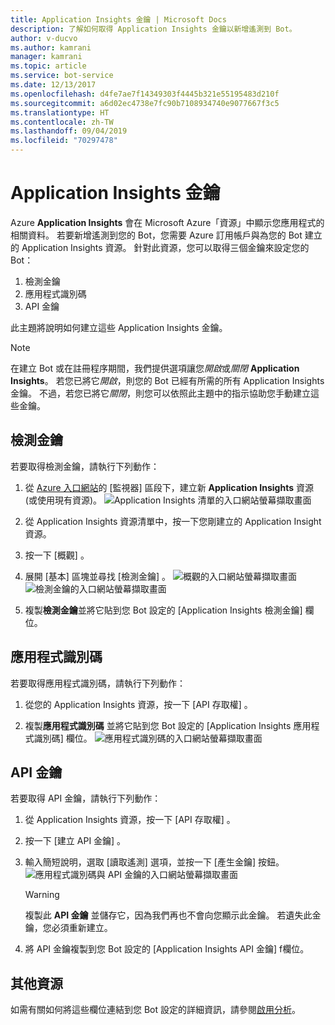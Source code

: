 ```yaml
---
title: Application Insights 金鑰 | Microsoft Docs
description: 了解如何取得 Application Insights 金鑰以新增遙測到 Bot。
author: v-ducvo
ms.author: kamrani
manager: kamrani
ms.topic: article
ms.service: bot-service
ms.date: 12/13/2017
ms.openlocfilehash: d4fe7ae7f14349303f4445b321e55195483d210f
ms.sourcegitcommit: a6d02ec4738e7fc90b7108934740e9077667f3c5
ms.translationtype: HT
ms.contentlocale: zh-TW
ms.lasthandoff: 09/04/2019
ms.locfileid: "70297478"
---
```

# <a name="application-insights-keys"></a>Application Insights 金鑰

Azure **Application Insights** 會在 Microsoft Azure「資源」中顯示您應用程式的相關資料。 若要新增遙測到您的 Bot，您需要 Azure 訂用帳戶與為您的 Bot 建立的 Application Insights 資源。 針對此資源，您可以取得三個金鑰來設定您的 Bot：

1. 檢測金鑰
2. 應用程式識別碼
3. API 金鑰

此主題將說明如何建立這些 Application Insights 金鑰。

> [!NOTE]
> 在建立 Bot 或在註冊程序期間，我們提供選項讓您*開啟*或*關閉* **Application Insights**。 若您已將它*開啟*，則您的 Bot 已經有所需的所有 Application Insights 金鑰。 不過，若您已將它*關閉*，則您可以依照此主題中的指示協助您手動建立這些金鑰。

## <a name="instrumentation-key"></a>檢測金鑰

若要取得檢測金鑰，請執行下列動作：
1. 從 [Azure 入口網站](http://portal.azure.com)的 [監視器] 區段下，建立新 **Application Insights** 資源 (或使用現有資源)。
![Application Insights 清單的入口網站螢幕擷取畫面](~/media/portal-app-insights-add-new.png)

2. 從 Application Insights 資源清單中，按一下您剛建立的 Application Insight 資源。

3. 按一下 [概觀]  。

4. 展開 [基本]  區塊並尋找 [檢測金鑰]  。 
![概觀的入口網站螢幕擷取畫面](~/media/portal-app-insights-instrumentation-key-dropdown.png)
![檢測金鑰的入口網站螢幕擷取畫面](~/media/portal-app-insights-instrumentation-key.png)

5. 複製**檢測金鑰**並將它貼到您 Bot 設定的 [Application Insights 檢測金鑰]  欄位。

## <a name="application-id"></a>應用程式識別碼

若要取得應用程式識別碼，請執行下列動作：
1. 從您的 Application Insights 資源，按一下 [API 存取權]  。

2. 複製**應用程式識別碼** 並將它貼到您 Bot 設定的 [Application Insights 應用程式識別碼]  欄位。 
![應用程式識別碼的入口網站螢幕擷取畫面](~/media/portal-app-insights-appid.png)

## <a name="api-key"></a>API 金鑰

若要取得 API 金鑰，請執行下列動作：
1. 從 Application Insights 資源，按一下 [API 存取權]  。

2. 按一下 [建立 API 金鑰]  。

3. 輸入簡短說明，選取 [讀取遙測]  選項，並按一下 [產生金鑰]  按鈕。
![應用程式識別碼與 API 金鑰的入口網站螢幕擷取畫面](~/media/portal-app-insights-appid-apikey.png)

   > [!WARNING]
   > 複製此 **API 金鑰** 並儲存它，因為我們再也不會向您顯示此金鑰。 若遺失此金鑰，您必須重新建立。

4. 將 API 金鑰複製到您 Bot 設定的 [Application Insights API 金鑰]  f欄位。

## <a name="additional-resources"></a>其他資源
如需有關如何將這些欄位連結到您 Bot 設定的詳細資訊，請參閱[啟用分析](~/bot-service-manage-analytics.md#enable-analytics)。